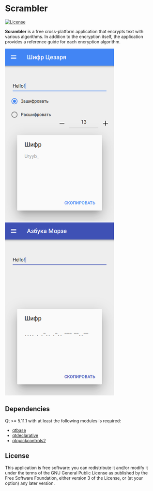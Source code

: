 # Scrambler
[![License](https://img.shields.io/github/license/lirios/text.svg)](https://github.com/DionysusBenstein/Scrambler/blob/master/LICENSE)

<b>Scrambler</b> is a free cross-platform application that encrypts text with various algorithms. In addition to the encryption itself, the application provides a reference guide for each encryption algorithm.

![Screenshot](https://github.com/DionysusBenstein/Scrambler/raw/master/images/demo/CaesarCipherScreenshot.png) 
![Screenshot](https://github.com/DionysusBenstein/Scrambler/raw/master/images/demo/MorseCipherScreenshot.png)

## Dependencies

Qt >= 5.11.1 with at least the following modules is required:

 * [qtbase](http://code.qt.io/cgit/qt/qtbase.git)
 * [qtdeclarative](http://code.qt.io/cgit/qt/qtdeclarative.git)
 * [qtquickcontrols2](http://code.qt.io/cgit/qt/qtquickcontrols2.git)
 
## License

This application is free software: you can redistribute it and/or modify it under the terms of the GNU General Public License as published by the Free Software Foundation, either version 3 of the License, or (at your option) any later version.

